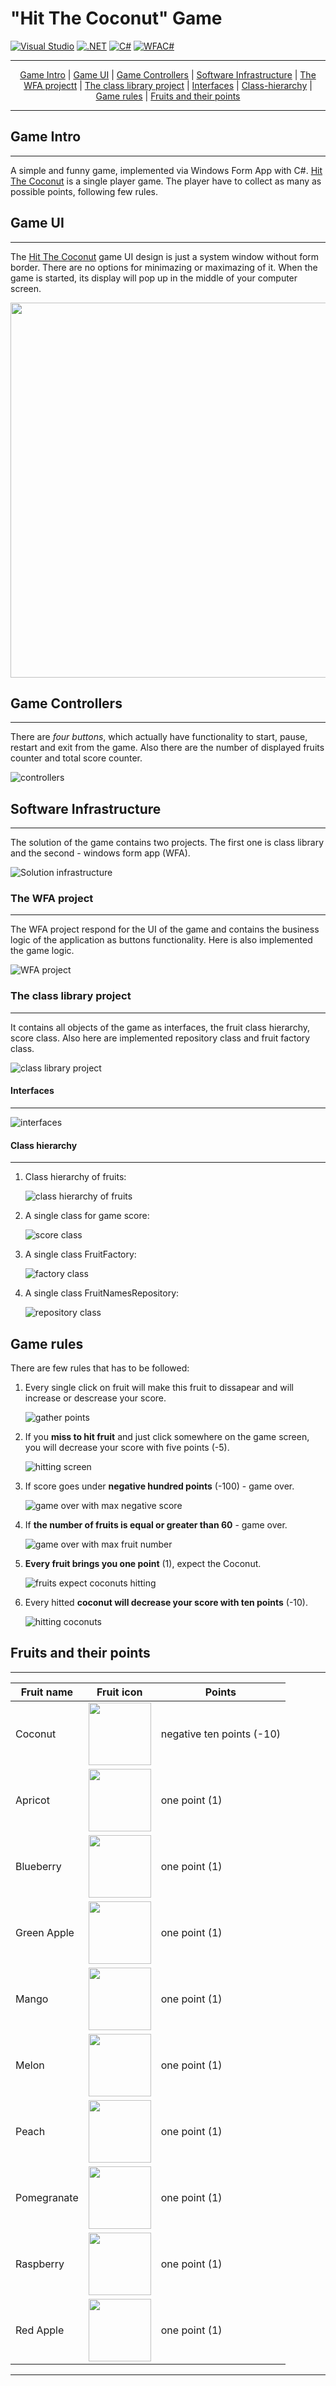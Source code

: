 # **"Hit The Coconut" Game**

[![Visual Studio](https://img.shields.io/badge/Visual%20Studio-2022-brightgreen)](https://visualstudio.microsoft.com/)
[![.NET](https://img.shields.io/badge/.NET-5.0-brightgreen)](https://dotnet.microsoft.com/)
[![C#](https://img.shields.io/badge/C%23-9.0-green)](https://docs.microsoft.com/en-us/dotnet/csharp/whats-new/csharp-9)
[![WFAC#](https://img.shields.io/badge/Windows%20Form%20App-C%23-yellowgreen)](https://docs.microsoft.com/en-us/visualstudio/ide/create-csharp-winform-visual-studio?view=vs-2022)

---
<div align="center">
    <a href="#game-intro">Game Intro</a> |
    <a href="#game-ui">Game UI</a> |
    <a href="#game-controllers">Game Controllers</a> |
    <a href="#software-infrastructure">Software Infrastructure</a> |
    <a href="#the-wfa-project">The WFA projectt</a> |
    <a href="#the-class-library-project">The class library project</a> |
    <a href="#interfaces">Interfaces</a> |
    <a href="#class-hierarchy">Class-hierarchy</a> |
    <a href="#game-rules">Game rules</a> |
    <a href="#fruits-and-their-points">Fruits and their points</a>
</div>

---

## Game Intro
---

A simple and funny game, implemented via Windows Form App with C#. [Hit The Coconut](https://github.com/Threed90/Hit_The_Coconut) is a single player game. The player have to collect as many as possible points, following few rules.

## Game UI
---

The [Hit The Coconut](https://github.com/Threed90/Hit_The_Coconut) game UI design is just a system window without form border. 
There are no options for minimazing or maximazing of it. When the game is started, its display will pop up in the middle of your computer screen.

<img src="https://github.com/Threed90/Hit_The_Coconut/blob/main/descriptionResources/gameEntrySkin.png" width="600">

## Game Controllers
---

There are *four buttons*, which actually have functionality to start, pause, restart and exit from the game. Also there are the number of displayed fruits counter and total score counter.

![controllers](/descriptionResources/controllers.gif)

## Software Infrastructure
---

The solution of the game contains two projects. The first one is class library and the second - windows form app (WFA).

![Solution infrastructure](/descriptionResources/SolutionInfrastructure.png)

### The WFA project
----

The WFA project respond for the UI of the game and contains the business logic of the application as buttons functionality. Here is also implemented the game logic.

![WFA project](/descriptionResources/WFA_Project.png)

### The class library project
----

It contains all objects of the game as interfaces, the fruit class hierarchy, score class. Also here are implemented repository class and fruit factory class.

![class library project](/descriptionResources/classLibraryProject.png)

#### Interfaces
-----

![interfaces](/descriptionResources/interfaces.png)

#### Class hierarchy
-----

1. Class hierarchy of fruits:
   
    ![class hierarchy of fruits](/descriptionResources/fruitClassHierarhy.png)

2. A single class for game score:
   
    ![score class](/descriptionResources/scoreClass.png)

3. A single class FruitFactory:

    ![factory class](/descriptionResources/fruitFactoryClass.png)

4. A single class FruitNamesRepository:

    ![repository class](/descriptionResources/FruitNamesRepository.png)

## Game rules

There are few rules that has to be followed:
1. Every single click on fruit will make this fruit to dissapear and will increase or descrease your score.
   
   ![gather points](/descriptionResources/gatherPoints.gif) 

2. If you **miss to hit fruit** and just click somewhere on the game screen, you will decrease your score with five points (-5).
   
   ![hitting screen](/descriptionResources/hitScreen.gif)

3. If score goes under **negative hundred points** (-100) - game over.
   
   ![game over with max negative score](/descriptionResources/gameOverNegativeScore.gif)

4. If **the number of fruits is equal or greater than 60** - game over.

    ![game over with max fruit number](/descriptionResources/gameOverMaxFruits.gif)

5. **Every fruit brings you one point** (1), expect the Coconut.
   
   ![fruits expect coconuts hitting](/descriptionResources/fitFruits.gif)

6. Every hitted **coconut will decrease your score with ten points** (-10).

    ![hitting coconuts](/descriptionResources/hitCoconuts.gif)

## Fruits and their points
---

| Fruit name | Fruit icon | Points |
|------------|------------|--------|
| Coconut | <img src="https://github.com/Threed90/Hit_The_Coconut/blob/main/HitTheCoconutGameSolution/HitTheCoconut/img/coconut.png" width="100"> | negative ten points (-10) |
| Apricot | <img src="https://github.com/Threed90/Hit_The_Coconut/blob/main/HitTheCoconutGameSolution/HitTheCoconut/img/apricot.png" width="100"> | one point (1) |
| Blueberry | <img src="https://github.com/Threed90/Hit_The_Coconut/blob/main/HitTheCoconutGameSolution/HitTheCoconut/img/blueberry.png" width="100"> | one point (1) |
| Green Apple | <img src="https://github.com/Threed90/Hit_The_Coconut/blob/main/HitTheCoconutGameSolution/HitTheCoconut/img/greenApple.png" width="100"> | one point (1) |
| Mango | <img src="https://github.com/Threed90/Hit_The_Coconut/blob/main/HitTheCoconutGameSolution/HitTheCoconut/img/mango.png" width="100"> | one point (1) |
| Melon | <img src="https://github.com/Threed90/Hit_The_Coconut/blob/main/HitTheCoconutGameSolution/HitTheCoconut/img/melon.png" width="100"> | one point (1) |
| Peach | <img src="https://github.com/Threed90/Hit_The_Coconut/blob/main/HitTheCoconutGameSolution/HitTheCoconut/img/peach.png" width="100"> | one point (1) |
| Pomegranate | <img src="https://github.com/Threed90/Hit_The_Coconut/blob/main/HitTheCoconutGameSolution/HitTheCoconut/img/pomegranate.png" width="100"> | one point (1) |
| Raspberry | <img src="https://github.com/Threed90/Hit_The_Coconut/blob/main/HitTheCoconutGameSolution/HitTheCoconut/img/raspberry.png" width="100"> | one point (1) |
| Red Apple | <img src="https://github.com/Threed90/Hit_The_Coconut/blob/main/HitTheCoconutGameSolution/HitTheCoconut/img/redApple.png" width="100"> | one point (1)|

---
